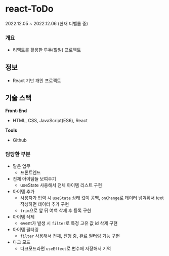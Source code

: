 # react-ToDo

2022.12.05 ~ 2022.12.06 (현재 디벨롭 중)

### **개요**

- 리액트를 활용한 투두(할일) 프로젝트

## 정보

- React 기반 개인 프로젝트

## 기술 스택

**Front-End**

- HTML, CSS, JavaScript(ES6), React

**Tools**

- Github

### 담당한 부분

- 맡은 업무
    - 프론트엔드
- 전체 아이템들 보여주기
    - useState 사용해서 전체 아이템 리스트 구현
- 아이템 추가
    - 사용자가 입력 시 `useState` 상태 값이 공백, `onChange`로 데이터 넘겨줘서 text 작성하면 데이터 추가 구현
    - `trim`으로 앞 뒤 여백 삭제 후 등록 구현
- 아이템 삭제
    - event가 발생 시 `filter`로 특정 고유 값 id 삭제 구현
- 아이템 필터링
    - `filter` 사용해서 전체, 진행 중, 완료 필터링 기능 구현
- 다크 모드
    -  다크모드라면 `useEffect`로 변수에 저장해서 기억    